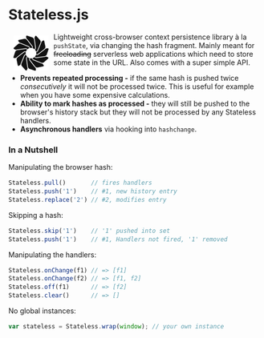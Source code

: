 # Stateless.js

<img src="https://raw.githubusercontent.com/eugene-eeo/stateless.js/master/media/small.png" hspace="10" vspace="6" align="left"/>

Lightweight cross-browser context persistence library à la
``pushState``, via changing the hash fragment. Mainly meant
for ~~freeloading~~ serverless web applications which need
to store some state in the URL. Also comes with a super
simple API.

 - **Prevents repeated processing -** if the same hash is
 pushed twice *consecutively* it will not be processed twice.
 This is useful for example when you have some expensive
 calculations.
 - **Ability to mark hashes as processed -** they will still
 be pushed to the browser's history stack but they will not
 be processed by any Stateless handlers.
 - **Asynchronous handlers** via hooking into `hashchange`.

### In a Nutshell

Manipulating the browser hash:

```js
Stateless.pull()       // fires handlers
Stateless.push('1')    // #1, new history entry
Stateless.replace('2') // #2, modifies entry
```

Skipping a hash:

```js
Stateless.skip('1')    // '1' pushed into set
Stateless.push('1')    // #1, Handlers not fired, '1' removed
```

Manipulating the handlers:

```js
Stateless.onChange(f1) // => [f1]
Stateless.onChange(f2) // => [f1, f2]
Stateless.off(f1)      // => [f2]
Stateless.clear()      // => []
```

No global instances:

```js
var stateless = Stateless.wrap(window); // your own instance
```
